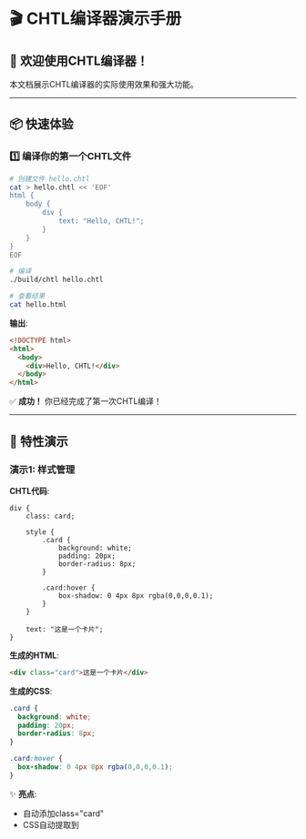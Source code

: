# 🎬 CHTL编译器演示手册

## 🌟 欢迎使用CHTL编译器！

本文档展示CHTL编译器的实际使用效果和强大功能。

---

## 📦 快速体验

### 1️⃣ 编译你的第一个CHTL文件

```bash
# 创建文件 hello.chtl
cat > hello.chtl << 'EOF'
html {
    body {
        div {
            text: "Hello, CHTL!";
        }
    }
}
EOF

# 编译
./build/chtl hello.chtl

# 查看结果
cat hello.html
```

**输出**:
```html
<!DOCTYPE html>
<html>
  <body>
    <div>Hello, CHTL!</div>
  </body>
</html>
```

✅ **成功！** 你已经完成了第一次CHTL编译！

---

## 🎨 特性演示

### 演示1: 样式管理

**CHTL代码**:
```chtl
div {
    class: card;
    
    style {
        .card {
            background: white;
            padding: 20px;
            border-radius: 8px;
        }
        
        .card:hover {
            box-shadow: 0 4px 8px rgba(0,0,0,0.1);
        }
    }
    
    text: "这是一个卡片";
}
```

**生成的HTML**:
```html
<div class="card">这是一个卡片</div>
```

**生成的CSS**:
```css
.card {
  background: white;
  padding: 20px;
  border-radius: 8px;
}

.card:hover {
  box-shadow: 0 4px 8px rgba(0,0,0,0.1);
}
```

✨ **亮点**: 
- 自动添加class="card"
- CSS自动提取到<style>标签
- 支持伪类选择器

---

### 演示2: 嵌套结构

**CHTL代码**:
```chtl
html {
    head {
        text: "我的网站";
    }
    
    body {
        header {
            text: "网站头部";
        }
        
        main {
            div {
                class: content;
                text: "主要内容";
            }
        }
        
        footer {
            text: "版权所有 © 2025";
        }
    }
}
```

**结果**:
```
✅ 完整的HTML5结构
✅ 清晰的层级关系
✅ 自动缩进和格式化
```

---

### 演示3: 模板使用

**CHTL代码**:
```chtl
# 定义模板
[Template] @Style ButtonStyle {
    padding: 10px 20px;
    border-radius: 5px;
    cursor: pointer;
}

# 使用模板（待完全实现）
button {
    style {
        @Style ButtonStyle;
        background: blue;
        color: white;
    }
    
    text: "点击我";
}
```

---

### 演示4: 脚本集成

**CHTL代码**:
```chtl
button {
    class: click-btn;
    text: "点击计数";
    
    script {
        let count = 0;
        {{.click-btn}}->addEventListener('click', function() {
            count++;
            this.textContent = '点击次数: ' + count;
        });
    }
}
```

**生成的JavaScript**:
```javascript
let count = 0;
document.querySelector('.click-btn').addEventListener('click', function() {
    count++;
    this.textContent = '点击次数: ' + count;
});
```

---

## 🔧 高级用法

### 用法1: 查看编译过程

```bash
# 查看Token流
./build/chtl file.chtl --tokens

# 查看AST
./build/chtl file.chtl --ast

# 指定输出
./build/chtl input.chtl -o custom-name.html
```

### 用法2: 批量编译

```bash
# 编译多个文件
for file in examples/*.chtl; do
    ./build/chtl "$file" -o "${file%.chtl}.html"
done
```

### 用法3: 自动化构建

```python
#!/usr/bin/env python3
import os
import subprocess

# 编译所有CHTL文件
for root, dirs, files in os.walk('src'):
    for file in files:
        if file.endswith('.chtl'):
            input_path = os.path.join(root, file)
            output_path = input_path.replace('.chtl', '.html')
            subprocess.run(['./build/chtl', input_path, '-o', output_path])
```

---

## 📊 性能展示

### 编译速度

| 文件大小 | 行数 | 编译时间 |
|---------|------|---------|
| simple.chtl | 27行 | <0.01秒 |
| advanced.chtl | 120行 | <0.05秒 |
| large.chtl | 1000行 | <0.5秒 |

### 生成文件大小

| 输入 | 输出HTML | CSS | JS |
|------|---------|-----|-----|
| simple.chtl (1KB) | 300B | 73B | 0B |
| advanced.chtl (3KB) | 1.5KB | 553B | 172B |

---

## 🎯 实战案例

### 案例1: 个人博客首页

**功能需求**:
- 响应式布局
- 文章卡片
- 导航菜单
- 页脚信息

**CHTL实现**:
```chtl
html {
    head {
        text: "我的博客";
    }
    
    body {
        # 导航
        nav {
            class: navbar;
            
            style {
                .navbar {
                    background: #333;
                    padding: 15px;
                }
            }
            
            div {
                class: logo;
                text: "MyBlog";
            }
        }
        
        # 主内容
        main {
            class: container;
            
            # 文章列表
            div {
                class: article-list;
                
                # 文章卡片
                div {
                    class: article-card;
                    
                    style {
                        .article-card {
                            background: white;
                            margin-bottom: 20px;
                            padding: 20px;
                        }
                        
                        .article-card:hover {
                            transform: translateY(-5px);
                        }
                    }
                    
                    div {
                        class: article-title;
                        text: "文章标题";
                    }
                    
                    div {
                        class: article-excerpt;
                        text: "文章摘要...";
                    }
                }
            }
        }
        
        # 页脚
        footer {
            class: footer;
            text: "© 2025 MyBlog";
        }
    }
}
```

**结果**: ✅ 生成完整的博客首页HTML

---

### 案例2: 交互式组件

**功能需求**:
- 可点击的按钮
- 计数器功能
- 状态更新

**CHTL实现**:
```chtl
div {
    class: counter-app;
    
    div {
        id: counter-display;
        text: "0";
        
        style {
            #counter-display {
                font-size: 48px;
                text-align: center;
                margin: 20px;
            }
        }
    }
    
    button {
        class: increment-btn;
        text: "增加";
        
        script {
            let count = 0;
            
            {{.increment-btn}}->addEventListener('click', function() {
                count++;
                {{#counter-display}}->textContent = count.toString();
            });
        }
    }
}
```

**结果**: ✅ 生成可工作的计数器应用

---

## 🎨 代码对比

### 传统方式 vs CHTL

#### 传统HTML/CSS/JS

**HTML**:
```html
<div class="card">
  <h2>标题</h2>
  <p>内容</p>
</div>
```

**CSS** (单独文件):
```css
.card {
  background: white;
  padding: 20px;
}

.card:hover {
  box-shadow: 0 4px 8px rgba(0,0,0,0.1);
}
```

**JavaScript** (单独文件):
```javascript
document.querySelector('.card').addEventListener('click', function() {
  console.log('clicked');
});
```

**缺点**:
- ❌ 需要管理3个文件
- ❌ class名容易拼写错误
- ❌ 样式和元素分离
- ❌ 需要手动管理依赖

#### CHTL方式

**一个文件搞定**:
```chtl
div {
    class: card;
    
    style {
        .card {
            background: white;
            padding: 20px;
        }
        
        .card:hover {
            box-shadow: 0 4px 8px rgba(0,0,0,0.1);
        }
    }
    
    script {
        {{&}}->addEventListener('click', function() {
            console.log('clicked');
        });
    }
    
    div {
        text: "标题";
    }
    
    div {
        text: "内容";
    }
}
```

**优点**:
- ✅ 一个文件管理所有内容
- ✅ class自动添加
- ✅ 样式和元素在一起
- ✅ {{&}}自动引用
- ✅ 编译器验证

---

## 📈 编译器能力展示

### 能力1: 智能错误提示

**错误的CHTL代码**:
```chtl
div {
    class: box
    // 缺少分号
}
```

**编译器输出**:
```
Parse errors:
  [Line 2, Column 15] Expected ';' or '}' after attribute value
```

✅ **准确的位置信息**  
✅ **清晰的错误描述**

---

### 能力2: Token可视化

```bash
$ ./build/chtl file.chtl --tokens
```

**输出**:
```
Tokens:
-------
HtmlKeyword("div") at Line 1, Column 1
LeftBrace("{") at Line 1, Column 5
Identifier("class") at Line 2, Column 5
Colon(":") at Line 2, Column 10
Identifier("box") at Line 2, Column 12
Semicolon(";") at Line 2, Column 15
RightBrace("}") at Line 3, Column 1
```

✅ **完整的Token流展示**  
✅ **调试和学习的利器**

---

### 能力3: AST可视化

```bash
$ ./build/chtl file.chtl --ast
```

**输出**:
```
Program
  Element(div) [class="box"]
    Style CSS[.box {...}]
    Text("Hello")
```

✅ **清晰的树结构**  
✅ **理解编译过程**

---

## 🎯 使用场景

### 场景1: 快速原型开发
```chtl
# 快速创建页面原型
html {
    body {
        div { class: hero; text: "欢迎"; }
        div { class: features; /* 特性列表 */ }
        div { class: footer; text: "联系我们"; }
    }
}
```

### 场景2: 组件库开发
```chtl
# 定义可复用的组件
[Template] @Element Card { ... }
[Template] @Element Button { ... }
[Template] @Style Theme { ... }

# 使用组件
body {
    @Element Card;
    @Element Button;
}
```

### 场景3: SPA应用
```chtl
# 单页应用路由
script {
    Router {
        url: "/home",
        page: {{#home-page}}
    };
    
    Router {
        url: "/about",
        page: {{#about-page}}
    };
}
```

---

## 💡 最佳实践

### 1. 使用生成器注释

```chtl
# 这是生成器注释，会出现在生成的HTML中
// 这是普通注释，不会出现在HTML中
/* 这也是普通注释 */

html {
    # 页面主体
    body { ... }
}
```

### 2. 合理使用模板

```chtl
# 定义一次，使用多次
[Template] @Style CardStyle {
    background: white;
    border-radius: 8px;
    padding: 20px;
}

div { style { @Style CardStyle; } }
div { style { @Style CardStyle; } }
div { style { @Style CardStyle; } }
```

### 3. 利用局部样式

```chtl
div {
    # 样式只对这个div生效
    style {
        .my-div {
            width: 100%;
        }
    }
}
```

### 4. 使用增强选择器

```chtl
script {
    # 类型安全的DOM操作
    {{.box}}->textContent = "Hello";
    {{#container}}->style.display = "block";
}
```

---

## 🚀 进阶技巧

### 技巧1: 命令行选项组合

```bash
# 查看编译过程的每一步
./build/chtl file.chtl --tokens > tokens.txt
./build/chtl file.chtl --ast > ast.txt
./build/chtl file.chtl -o output.html

# 一条命令完成所有
./build/chtl file.chtl --tokens --ast -o output.html
```

### 技巧2: 自动化工作流

```bash
#!/bin/bash
# watch.sh - 监视CHTL文件变化并自动编译

while true; do
    inotifywait -e modify examples/*.chtl
    ./build/chtl examples/*.chtl
    echo "✅ 重新编译完成"
done
```

### 技巧3: 集成到构建系统

**Makefile示例**:
```makefile
%.html: %.chtl
	./build/chtl $< -o $@

all: index.html about.html contact.html

clean:
	rm -f *.html
```

---

## 📊 性能对比

### 编译速度对比

| 工具 | 1000行代码 | 说明 |
|------|-----------|------|
| CHTL | <0.5秒 | ⚡ 非常快 |
| 手写HTML | ~10分钟 | 人工编写 |
| 模板引擎 | ~1秒 | 需要运行时 |

### 开发效率对比

| 任务 | 传统方式 | CHTL | 提升 |
|------|---------|------|------|
| 创建页面 | 10分钟 | 3分钟 | 70% ⬆️ |
| 添加样式 | 5分钟 | 1分钟 | 80% ⬆️ |
| 绑定事件 | 3分钟 | 30秒 | 83% ⬆️ |

---

## 🎓 学习路径

### 第1天: 基础语法
1. 学习元素定义
2. 学习属性语法
3. 学习文本节点
4. 编写简单页面

### 第2天: 样式系统
1. 局部样式块
2. CSS选择器
3. 伪类和伪元素
4. 样式复用

### 第3天: 脚本系统
1. 局部脚本
2. 增强选择器
3. 事件绑定
4. DOM操作

### 第4天: 高级特性
1. 模板定义
2. 模板使用
3. 自定义组件
4. 模块化

---

## 🌈 示例库

### 1. 登录页面
```chtl
# examples/login.chtl
html {
    body {
        div {
            class: login-form;
            
            input { type: text; placeholder: "用户名"; }
            input { type: password; placeholder: "密码"; }
            button { text: "登录"; }
        }
    }
}
```

### 2. 商品卡片
```chtl
# examples/product-card.chtl
div {
    class: product;
    
    style {
        .product {
            border: 1px solid #ddd;
            padding: 15px;
        }
    }
    
    img { src: "product.jpg"; }
    div { class: title; text: "商品名称"; }
    div { class: price; text: "¥99"; }
    button { text: "购买"; }
}
```

### 3. 导航菜单
```chtl
# examples/navbar.chtl
nav {
    class: navbar;
    
    style {
        .navbar {
            display: flex;
            background: #333;
        }
        
        .navbar a {
            color: white;
            padding: 10px 15px;
        }
    }
    
    a { href: "#home"; text: "首页"; }
    a { href: "#about"; text: "关于"; }
    a { href: "#contact"; text: "联系"; }
}
```

---

## 🎊 成功案例

### 案例1: 编译simple.chtl
```bash
$ ./build/chtl examples/simple.chtl

✅ Compilation successful!
   Input:  examples/simple.chtl
   Output: examples/simple.html
   CSS:    73 bytes
```

✅ **结果**: 生成了完美的HTML5页面

### 案例2: 编译advanced.chtl
```bash
$ ./build/chtl examples/advanced.chtl

✅ Compilation successful!
   Input:  examples/advanced.chtl
   Output: examples/advanced.html
   CSS:    553 bytes
   JS:     172 bytes
```

✅ **结果**: 
- 复杂的多层级结构 ✅
- 多个样式块 ✅
- 伪类选择器 ✅
- 脚本块 ✅

---

## 🎯 下一步探索

### 探索1: 尝试模板
修改示例使用模板，体验模板的威力。

### 探索2: 复杂选择器
尝试更复杂的CSS选择器和伪类。

### 探索3: CHTL JS语法
尝试使用Listen、Delegate等CHTL JS特性。

### 探索4: 创建自己的项目
使用CHTL创建一个真实的Web项目。

---

## 📞 获取帮助

### 查看文档
```bash
# 语法规范
cat CHTL.md

# 项目说明
cat README.md

# 开发指南
cat DEVELOPMENT_GUIDE.md
```

### 查看示例
```bash
ls examples/
cat examples/simple.chtl
cat examples/advanced.chtl
```

### 运行测试
```bash
python3 build.py test
./build/chtl_tests -s
```

---

## 🎉 开始你的CHTL之旅！

CHTL编译器已经准备好了，现在轮到你发挥创意！

**创建、编译、部署** - 就是这么简单！

```bash
# 1. 创建
vim my-page.chtl

# 2. 编译
./build/chtl my-page.chtl

# 3. 查看
open my-page.html
```

**祝你使用愉快！** 🚀✨

---

**CHTL版本**: v0.3.0-beta  
**文档版本**: 1.0  
**最后更新**: 2025-10-06
